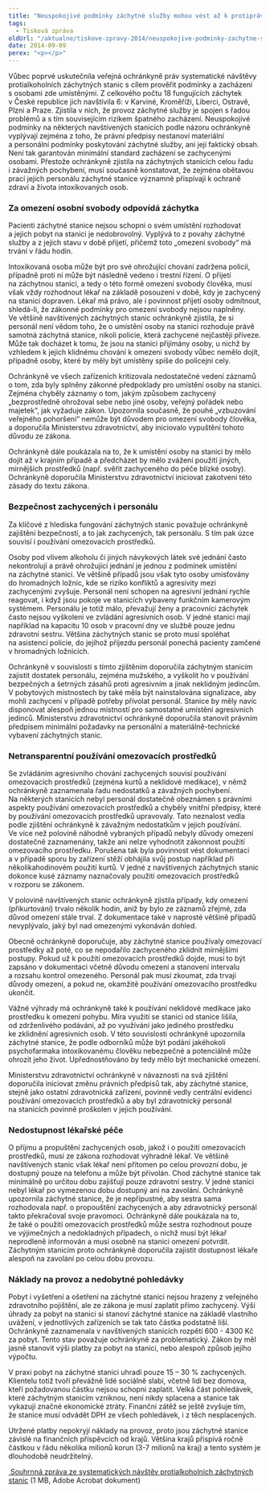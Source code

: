 ```yaml
---
title: "Neuspokojivé podmínky záchytné služby mohou vést až k protiprávnosti"
tags:
  - Tisková zpráva
oldUrl: "/aktualne/tiskove-zpravy-2014/neuspokojive-podminky-zachytne-sluzby-mohou-vest-az-k-protipravnosti"
date: 2014-09-09
perex: "<p></p>"
---
```


<!-- imported from the old website -->

<p>Vůbec poprvé uskutečnila veřejná ochránkyně práv systematické návštěvy protialkoholních záchytných stanic s cílem prověřit podmínky a zacházení s osobami zde umístěnými. Z celkového počtu 18 fungujících záchytek v České republice jich navštívila 6: v Karviné, Kroměříži, Liberci, Ostravě, Plzni a Praze. Zjistila v nich, že provoz záchytné služby je spojen s řadou problémů a s tím souvisejícím rizikem špatného zacházení. Neuspokojivé podmínky na některých navštívených stanicích podle názoru ochránkyně vyplývají zejména z toho, že právní předpisy nestanoví materiální a personální podmínky poskytování záchytné služby, ani její faktický obsah. Není tak garantován minimální standard zacházení se zachycenými osobami. Přestože ochránkyně zjistila na záchytných stanicích celou řadu i závažných pochybení, musí současně konstatovat, že zejména obětavou prací jejich personálu záchytné stanice významně přispívají k ochraně zdraví a života intoxikovaných osob.</p><h3>Za omezení osobní svobody odpovídá záchytka</h3><p>Pacienti záchytné stanice nejsou schopni o svém umístění rozhodovat a jejich pobyt na stanici je nedobrovolný. Vyplývá to z povahy záchytné služby a z jejich stavu v době přijetí, přičemž toto „omezení svobody“ má trvání v řádu hodin. </p><p>Intoxikovaná osoba může být pro své ohrožující chování zadržena policií, případně proti ní může být následně vedeno i trestní řízení. O přijetí na záchytnou stanici, a tedy o této formě omezení svobody člověka, musí však vždy rozhodnout lékař na základě posouzení v době, kdy je zachycený na stanici dopraven. Lékař má právo, ale i povinnost přijetí osoby odmítnout, shledá-li, že zákonné podmínky pro omezení svobody nejsou naplněny. Ve většině navštívených záchytných stanic ochránkyně zjistila, že si personál není vědom toho, že o umístění osoby na stanici rozhoduje právě samotná záchytná stanice, nikoli policie, která zachycené nejčastěji přiveze. Může tak docházet k tomu, že jsou na stanici přijímány osoby, u nichž by vzhledem k jejich klidnému chování k omezení svobody vůbec nemělo dojít, případně osoby, které by měly být umístěny spíše do policejní cely. </p><p>Ochránkyně ve všech zařízeních kritizovala nedostatečné vedení záznamů o tom, zda byly splněny zákonné předpoklady pro umístění osoby na stanici. Zejména chyběly záznamy o tom, jakým způsobem zachycený „bezprostředně ohrožoval sebe nebo jiné osoby, veřejný pořádek nebo majetek“, jak vyžaduje zákon. Upozornila současně, že pouhé „vzbuzování veřejného pohoršení“ nemůže být důvodem pro omezení svobody člověka, a doporučila Ministerstvu zdravotnictví, aby iniciovalo vypuštění tohoto důvodu ze zákona.</p><p>Ochránkyně dále poukázala na to, že k umístění osoby na stanici by mělo dojít až v krajním případě a předcházet by mělo zvážení použití jiných, mírnějších prostředků (např. svěřit zachyceného do péče blízké osoby). Ochránkyně doporučila Ministerstvu zdravotnictví iniciovat zakotvení této zásady do textu zákona.</p><h3>Bezpečnost zachycených i personálu</h3><p>Za klíčové z hlediska fungování záchytných stanic považuje ochránkyně zajištění bezpečnosti, a to jak zachycených, tak personálu. S tím pak úzce souvisí i používání omezovacích prostředků.</p><p>Osoby pod vlivem alkoholu či jiných návykových látek své jednání často nekontrolují a právě ohrožující jednání je jednou z podmínek umístění na záchytné stanici. Ve většině případů jsou však tyto osoby umisťovány do hromadných ložnic, kde se riziko konfliktů a agresivity mezi zachycenými zvyšuje. Personál není schopen na agresivní jednání rychle reagovat, i když jsou pokoje ve stanicích vybaveny funkčním kamerovým systémem. Personálu je totiž málo, převažují ženy a pracovníci záchytek často nejsou vyškoleni ve zvládání agresivních osob. V jedné stanici mají například na kapacitu 10 osob v pracovní dny ve službě pouze jednu zdravotní sestru. Většina záchytných stanic se proto musí spoléhat na asistenci policie, do jejíhož příjezdu personál ponechá pacienty zamčené v hromadných ložnicích. </p><p>Ochránkyně v souvislosti s tímto zjištěním doporučila záchytným stanicím zajistit dostatek personálu, zejména mužského, a vyškolit ho v používání bezpečných a šetrných zásahů proti agresivním a jinak neklidným jedincům. V pobytových místnostech by také měla být nainstalována signalizace, aby mohli zachycení v případě potřeby přivolat personál. Stanice by měly navíc disponovat alespoň jednou místností pro samostatné umístění agresivních jedinců. Ministerstvu zdravotnictví ochránkyně doporučila stanovit právním předpisem minimální požadavky na personální a materiálně-technické vybavení záchytných stanic.</p><h3>Netransparentní používání omezovacích prostředků</h3><p>Se zvládáním agresivního chování zachycených souvisí používání omezovacích prostředků (zejména kurtů a neklidové medikace), v němž ochránkyně zaznamenala řadu nedostatků a závažných pochybení. Na některých stanicích nebyl personál dostatečně obeznámen s právními aspekty používání omezovacích prostředků a chyběly vnitřní předpisy, které by používání omezovacích prostředků upravovaly. Tato neznalost vedla podle zjištění ochránkyně k závažným nedostatkům v jejich používání. Ve více než polovině náhodně vybraných případů nebyly důvody omezení dostatečně zaznamenány, takže ani nelze vyhodnotit zákonnost použití omezovacího prostředku. Porušena tak byla povinnost vést dokumentaci a v případě sporu by zařízení stěží obhájila svůj postup například při několikahodinovém použití kurtů. V jedné z navštívených záchytných stanic dokonce kusé záznamy naznačovaly použití omezovacích prostředků v rozporu se zákonem. </p><p>V polovině navštívených stanic ochránkyně zjistila případy, kdy omezení (přikurtování) trvalo několik hodin, aniž by bylo ze záznamů zřejmé, zda důvod omezení stále trval. Z dokumentace také v naprosté většině případů nevyplývalo, jaký byl nad omezenými vykonáván dohled.</p><p>Obecně ochránkyně doporučuje, aby záchytné stanice používaly omezovací prostředky až poté, co se nepodařilo zachyceného zklidnit mírnějšími postupy. Pokud už k použití omezovacích prostředků dojde, musí to být zapsáno v dokumentaci včetně důvodu omezení a stanovení intervalu a rozsahu kontrol omezeného. Personál pak musí zkoumat, zda trvají důvody omezení, a pokud ne, okamžitě používání omezovacího prostředku ukončit.</p><p>Vážné výhrady má ochránkyně také k používání neklidové medikace jako prostředku k omezení pohybu. Míra využití se stanici od stanice lišila, od zdrženlivého podávání, až po využívání jako jediného prostředku ke zklidnění agresivních osob. V této souvislosti ochránkyně upozornila záchytné stanice, že podle odborníků může být podání jakéhokoli psychofarmaka intoxikovanému člověku nebezpečné a potenciálně může ohrozit jeho život. Upřednostňováno by tedy mělo být mechanické omezení.</p><p>Ministerstvu zdravotnictví ochránkyně v návaznosti na svá zjištění doporučila iniciovat změnu právních předpisů tak, aby záchytné stanice, stejně jako ostatní zdravotnická zařízení, povinně vedly centrální evidenci používání omezovacích prostředků a aby byl zdravotnický personál na stanicích povinně proškolen v jejich používání. </p><h3>Nedostupnost lékařské péče</h3><p>O příjmu a propuštění zachycených osob, jakož i o použití omezovacích prostředků, musí ze zákona rozhodovat výhradně lékař. Ve většině navštívených stanic však lékař není přítomen po celou provozní dobu, je dostupný pouze na telefonu a může být přivolán. Chod záchytné stanice tak minimálně po určitou dobu zajišťují pouze zdravotní sestry. V jedné stanici nebyl lékař po vymezenou dobu dostupný ani na zavolání. Ochránkyně upozornila záchytné stanice, že je nepřípustné, aby sestra sama rozhodovala např. o propouštění zachycených a aby zdravotnický personál takto překračoval svoje pravomoci. Ochránkyně dále poukázala na to, že také o použití omezovacích prostředků může sestra rozhodnout pouze ve výjimečných a nedokladných případech, o nichž musí být lékař neprodleně informován a musí osobně na stanici omezení potvrdit. Záchytným stanicím proto ochránkyně doporučila zajistit dostupnost lékaře alespoň na zavolání po celou dobu provozu. </p><h3>Náklady na provoz a nedobytné pohledávky</h3><p>Pobyt i vyšetření a ošetření na záchytné stanici nejsou hrazeny z veřejného zdravotního pojištění, ale ze zákona je musí zaplatit přímo zachycený. Výši úhrady za pobyt na stanici si stanoví záchytné stanice na základě vlastního uvážení, v jednotlivých zařízeních se tak tato částka podstatně liší. Ochránkyně zaznamenala v navštívených stanicích rozpětí 600 - 4300 Kč za pobyt. Tento stav považuje ochránkyně za problematický. Zákon by měl jasně stanovit výši platby za pobyt na stanici, nebo alespoň způsob jejího výpočtu. </p><p>V praxi pobyt na záchytné stanici uhradí pouze 15 – 30 % zachycených. Klientelu totiž tvoří převážně lidé sociálně slabí, včetně lidí bez domova, kteří požadovanou částku nejsou schopni zaplatit. Velká část pohledávek, které záchytným stanicím vzniknou, není nikdy splacena a stanice tak vykazují značné ekonomické ztráty. Finanční zátěž se ještě zvyšuje tím, že stanice musí odvádět DPH ze všech pohledávek, i z těch nesplacených.</p><p>Utržené platby nepokryjí náklady na provoz, proto jsou záchytné stanice závislé na finančních příspěvcích od krajů. Většina krajů přispívá ročně částkou v řádu několika milionů korun (3-7 milionů na kraj) a tento systém je dlouhodobě neudržitelný.</p><p><a title="Otevření do nového okna" href="https://www.ochrance.cz/fileadmin/user_upload/ochrana_osob/ZARIZENI/Zdravotnicka_zarizeni/Zachytne-stanice-2014.pdf" target="_blank"><img alt="" src="https://www.ochrance.cz/typo3/ext/od_linkdesc/icons/pdf.gif" class="od_linkdesc_icon" /> Souhrnná zpráva ze systematických návštěv protialkoholních záchytných stanic</a> (1 MB, Adobe Acrobat dokument)</p>
